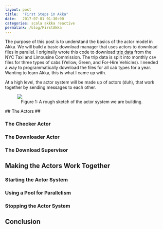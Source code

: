 ```yaml
---
layout: post
title:  "First Steps in Akka"
date:   2017-07-01 01:30:00
categories: scala akkka reactive 
permalink: /blog/FirstAkka
---
```


The purpose of this post is to understand the basics of the actor model in Akka. We will build a basic download manager that uses actors to download files in parallel. 
I originally wrote this code to download [trip data][nyc-taxi] from the NYC Taxi and Limousine Commission. The trip data is split into monthly csv files for three types of cabs (Yellow, Green, and For-Hire Vehicles). I needed a way to programmatically download the files for all cab types for a year. Wanting to learn Akka, this is what I came up with. 

At a high level, the actor system will be made up of actors (duh), that work together by sending messages to each other. 

<style>
figcaption { 
    display: block;
    text-align: center;
}
</style>
<figure>
<img src="{{site.url}}/Illustrations/FirstAkka/ActorSys.jpg">
<figcaption>Figure 1: A rough sketch of the actor system we are building.</figcaption>
</figure>
## The Actors ##

### The Checker Actor ### 

### The Downloader Actor ###

### The Download Supervisor ###

## Making the Actors Work Together ##

### Starting the Actor System ###

### Using a Pool for Parallelism ###
### Stopping the Actor System ###

## Conclusion ##



[nyc-taxi]: http://www.nyc.gov/html/tlc/html/about/trip_record_data.shtml

